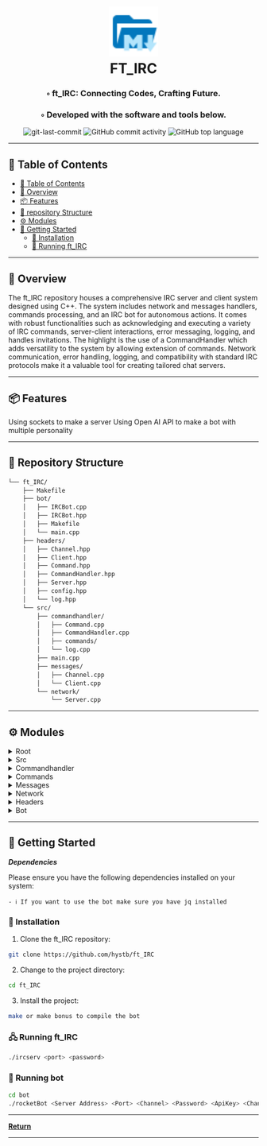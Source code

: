<div align="center">
<h1 align="center">
<img src="https://raw.githubusercontent.com/PKief/vscode-material-icon-theme/ec559a9f6bfd399b82bb44393651661b08aaf7ba/icons/folder-markdown-open.svg" width="100" />
<br>FT_IRC</h1>
<h3>◦ ft_IRC: Connecting Codes, Crafting Future.</h3>
<h3>◦ Developed with the software and tools below.</h3>

<p align="center">

</p>
<img src="https://img.shields.io/github/last-commit/hystb/ft_IRC?style=flat-square&color=5D6D7E" alt="git-last-commit" />
<img src="https://img.shields.io/github/commit-activity/m/hystb/ft_IRC?style=flat-square&color=5D6D7E" alt="GitHub commit activity" />
<img src="https://img.shields.io/github/languages/top/hystb/ft_IRC?style=flat-square&color=5D6D7E" alt="GitHub top language" />
</div>

---

## 📖 Table of Contents
- [📖 Table of Contents](#-table-of-contents)
- [📍 Overview](#-overview)
- [📦 Features](#-features)
- [📂 repository Structure](#-repository-structure)
- [⚙️ Modules](#modules)
- [🚀 Getting Started](#-getting-started)
    - [🔧 Installation](#-installation)
    - [🤖 Running ft_IRC](#-running-ft_IRC)
---


## 📍 Overview

The ft_IRC repository houses a comprehensive IRC server and client system designed using C++. The system includes network and messages handlers, commands processing, and an IRC bot for autonomous actions. It comes with robust functionalities such as acknowledging and executing a variety of IRC commands, server-client interactions, error messaging, logging, and handles invitations. The highlight is the use of a CommandHandler which adds versatility to the system by allowing extension of commands. Network communication, error handling, logging, and compatibility with standard IRC protocols make it a valuable tool for creating tailored chat servers.

---

## 📦 Features

Using sockets to make a server
Using Open AI API to make a bot with multiple personality

---


## 📂 Repository Structure

```sh
└── ft_IRC/
    ├── Makefile
    ├── bot/
    │   ├── IRCBot.cpp
    │   ├── IRCBot.hpp
    │   ├── Makefile
    │   └── main.cpp
    ├── headers/
    │   ├── Channel.hpp
    │   ├── Client.hpp
    │   ├── Command.hpp
    │   ├── CommandHandler.hpp
    │   ├── Server.hpp
    │   ├── config.hpp
    │   └── log.hpp
    └── src/
        ├── commandhandler/
        │   ├── Command.cpp
        │   ├── CommandHandler.cpp
        │   ├── commands/
        │   └── log.cpp
        ├── main.cpp
        ├── messages/
        │   ├── Channel.cpp
        │   └── Client.cpp
        └── network/
            └── Server.cpp

```

---


## ⚙️ Modules

<details closed><summary>Root</summary>

| File                                                           | Summary                                                                                                                                                                                                                                                                                                                                                                                                                                                                                                                             |
| ---                                                            | ---                                                                                                                                                                                                                                                                                                                                                                                                                                                                                                                                 |
| [Makefile](https://github.com/hystb/ft_IRC/blob/main/Makefile) | The provided code is a structure for an IRC (Internet Relay Chat) server with a bot feature, written in C++. It includes commands, network and messages management, and configuration and logging functionalities. The Makefile eases compilation by transforming C++ files into object files, linking them, producing an executable, and maintaining a clean build environment. The bonus directive compiles the bot feature separately. Commands like clean, fclean and re are for cleaning the build, including the bot's build. |

</details>

<details closed><summary>Src</summary>

| File                                                               | Summary                                                                                                                                                                                                                                                                                                                                                                                                                                                 |
| ---                                                                | ---                                                                                                                                                                                                                                                                                                                                                                                                                                                     |
| [main.cpp](https://github.com/hystb/ft_IRC/blob/main/src/main.cpp) | This code defines the entry point of an IRC (Internet Relay Chat) server. It validates user-provided port and password, outputs error or warning messages based on validation, and then starts the server. If the correct arguments are not provided, error messages are displayed. If the port is potentially restricted, a warning is issued. The `CommandHandler` and `Server` objects are also created and initialized with these validated inputs. |

</details>

<details closed><summary>Commandhandler</summary>

| File                                                                                                  | Summary                                                                                                                                                                                                                                                                                                                                                                                                                                                                                                                                 |
| ---                                                                                                   | ---                                                                                                                                                                                                                                                                                                                                                                                                                                                                                                                                     |
| [log.cpp](https://github.com/hystb/ft_IRC/blob/main/src/commandhandler/log.cpp)                       | The code includes a set of functions providing IRC (Internet Relay Chat) message formatting for client-server communication. Each function formats a specific type of server response or error message per IRC protocol. Responses include welcome messages, server info, channel topics, and operator status. Errors cover cases of invalid input like non-existing channels, occupied nicknames, or insufficient command parameters. Also, logging functions for actions such as joins, invites, kicks, and mode changes are present. |
| [CommandHandler.cpp](https://github.com/hystb/ft_IRC/blob/main/src/commandhandler/CommandHandler.cpp) | The provided code is part of an IRC (Internet Relay Chat) client. It leverages a CommandHandler class to handle commands received from a user. These include common IRC operations such as PASS, NICK, USER, and others. It includes a main function that takes in a string input, generates a Command object, logs the action, and calls the appropriate command function. Also, certain commands can only be executed if the client has unlocked the password or connected to the server.                                             |
| [Command.cpp](https://github.com/hystb/ft_IRC/blob/main/src/commandhandler/Command.cpp)               | The provided code defines the class `Command` within an Internet Relay Chat (IRC) system. The `Command` class has a constructor for initializing its properties including input, associated client, channels, and clients. Additionally, it entails getter methods for retrieving these properties. The `parse` function splits the input into components: command, content, and parameters. The parsed data helps in determining the command type and its requisite parameters.                                                        |

</details>

<details closed><summary>Commands</summary>

| File                                                                                             | Summary                                                                                                                                                                                                                                                                                                                                                                                                                                                                                                                  |
| ---                                                                                              | ---                                                                                                                                                                                                                                                                                                                                                                                                                                                                                                                      |
| [pass.cpp](https://github.com/hystb/ft_IRC/blob/main/src/commandhandler/commands/pass.cpp)       | The code contains the CommandHandler class, specifically the pass method for handling pass commands in an IRC bot application. It processes the passed command parameters, disallowing an already authenticated client or incorrect number of arguments. If the provided password is incorrect, it refuses the connection. Proper error messages are logged in each of these cases, ensuring proper user interaction and debugging. The client's status is updated accordingly based on the authentication result.       |
| [ping.cpp](https://github.com/hystb/ft_IRC/blob/main/src/commandhandler/commands/ping.cpp)       | This C++ code facilitates an IRC bot's response to a ping command. Within the CommandHandler class, the ping function receives the command, checks if it has exactly one parameter, and replies, repeating the received parameter. If the parameter count is incorrect, the bot sends an error message.                                                                                                                                                                                                                  |
| [invite.cpp](https://github.com/hystb/ft_IRC/blob/main/src/commandhandler/commands/invite.cpp)   | The invite.cpp code outlines the functionality of inviting a client to a channel in the IRC (Internet Relay Chat) bot program. It validates arguments, identifies client names and channel names, confirms valid naming, checks for invite restrictions, membership status, operator status, and existing invitations, and sends error responses if necessary. If checks pass, it logs the invitation and adds the invited client to a channel's list of invites.                                                        |
| [quit.cpp](https://github.com/hystb/ft_IRC/blob/main/src/commandhandler/commands/quit.cpp)       | HTTPStatus Exception: 429                                                                                                                                                                                                                                                                                                                                                                                                                                                                                                |
| [topic.cpp](https://github.com/hystb/ft_IRC/blob/main/src/commandhandler/commands/topic.cpp)     | The code represents an Internet Relay Chat (IRC) bot function that handles topic commands. The `topic` function extracts parameters from a command object, verifies if sufficient parameters exist, and checks if the channel exists. If successful, it confirms if the client is a member and an operator in the channel. Depending on whether the topic content is specified or not, it either sets a new topic for the channel or retrieves the current topic. Error messages are returned if conditions are not met. |
| [mode.cpp](https://github.com/hystb/ft_IRC/blob/main/src/commandhandler/commands/mode.cpp)       | HTTPStatus Exception: 429                                                                                                                                                                                                                                                                                                                                                                                                                                                                                                |
| [privmsg.cpp](https://github.com/hystb/ft_IRC/blob/main/src/commandhandler/commands/privmsg.cpp) | HTTPStatus Exception: 429                                                                                                                                                                                                                                                                                                                                                                                                                                                                                                |
| [user.cpp](https://github.com/hystb/ft_IRC/blob/main/src/commandhandler/commands/user.cpp)       | HTTPStatus Exception: 429                                                                                                                                                                                                                                                                                                                                                                                                                                                                                                |
| [join.cpp](https://github.com/hystb/ft_IRC/blob/main/src/commandhandler/commands/join.cpp)       | HTTPStatus Exception: 429                                                                                                                                                                                                                                                                                                                                                                                                                                                                                                |
| [part.cpp](https://github.com/hystb/ft_IRC/blob/main/src/commandhandler/commands/part.cpp)       | HTTPStatus Exception: 429                                                                                                                                                                                                                                                                                                                                                                                                                                                                                                |
| [kick.cpp](https://github.com/hystb/ft_IRC/blob/main/src/commandhandler/commands/kick.cpp)       | HTTPStatus Exception: 429                                                                                                                                                                                                                                                                                                                                                                                                                                                                                                |
| [nick.cpp](https://github.com/hystb/ft_IRC/blob/main/src/commandhandler/commands/nick.cpp)       | HTTPStatus Exception: 429                                                                                                                                                                                                                                                                                                                                                                                                                                                                                                |

</details>

<details closed><summary>Messages</summary>

| File                                                                              | Summary                   |
| ---                                                                               | ---                       |
| [Client.cpp](https://github.com/hystb/ft_IRC/blob/main/src/messages/Client.cpp)   | HTTPStatus Exception: 429 |
| [Channel.cpp](https://github.com/hystb/ft_IRC/blob/main/src/messages/Channel.cpp) | HTTPStatus Exception: 429 |

</details>

<details closed><summary>Network</summary>

| File                                                                           | Summary                   |
| ---                                                                            | ---                       |
| [Server.cpp](https://github.com/hystb/ft_IRC/blob/main/src/network/Server.cpp) | HTTPStatus Exception: 429 |

</details>

<details closed><summary>Headers</summary>

| File                                                                                       | Summary                                                                                                                                                                                                                                                                                                                                                                                                                             |
| ---                                                                                        | ---                                                                                                                                                                                                                                                                                                                                                                                                                                 |
| [Command.hpp](https://github.com/hystb/ft_IRC/blob/main/headers/Command.hpp)               | The Command.hpp code provides the definition for the Command class in an Internet Relay Chat (IRC) Bot. The Command class stores and parses command messages (input), splitting it into the specific command and parameters. It also keeps references to the client sending the command and the servers and clients involved. It includes getter functions for each data member and throws an exception for invalid command syntax. |
| [config.hpp](https://github.com/hystb/ft_IRC/blob/main/headers/config.hpp)                 | HTTPStatus Exception: 429                                                                                                                                                                                                                                                                                                                                                                                                           |
| [Server.hpp](https://github.com/hystb/ft_IRC/blob/main/headers/Server.hpp)                 | HTTPStatus Exception: 429                                                                                                                                                                                                                                                                                                                                                                                                           |
| [Channel.hpp](https://github.com/hystb/ft_IRC/blob/main/headers/Channel.hpp)               | HTTPStatus Exception: 429                                                                                                                                                                                                                                                                                                                                                                                                           |
| [log.hpp](https://github.com/hystb/ft_IRC/blob/main/headers/log.hpp)                       | HTTPStatus Exception: 429                                                                                                                                                                                                                                                                                                                                                                                                           |
| [CommandHandler.hpp](https://github.com/hystb/ft_IRC/blob/main/headers/CommandHandler.hpp) | HTTPStatus Exception: 429                                                                                                                                                                                                                                                                                                                                                                                                           |
| [Client.hpp](https://github.com/hystb/ft_IRC/blob/main/headers/Client.hpp)                 | HTTPStatus Exception: 429                                                                                                                                                                                                                                                                                                                                                                                                           |

</details>

<details closed><summary>Bot</summary>

| File                                                                   | Summary                   |
| ---                                                                    | ---                       |
| [IRCBot.cpp](https://github.com/hystb/ft_IRC/blob/main/bot/IRCBot.cpp) | HTTPStatus Exception: 429 |
| [IRCBot.hpp](https://github.com/hystb/ft_IRC/blob/main/bot/IRCBot.hpp) | HTTPStatus Exception: 429 |
| [main.cpp](https://github.com/hystb/ft_IRC/blob/main/bot/main.cpp)     | HTTPStatus Exception: 429 |
| [Makefile](https://github.com/hystb/ft_IRC/blob/main/bot/Makefile)     | HTTPStatus Exception: 429 |

</details>

---

## 🚀 Getting Started

***Dependencies***

Please ensure you have the following dependencies installed on your system:

`- ℹ️ If you want to use the bot make sure you have jq installed`

### 🔧 Installation

1. Clone the ft_IRC repository:
```sh
git clone https://github.com/hystb/ft_IRC
```

2. Change to the project directory:
```sh
cd ft_IRC
```

3. Install the project:
```sh
make or make bonus to compile the bot
```

### 🖧 Running ft_IRC

```sh
./ircserv <port> <password>
```

### 🤖 Running bot

```sh
cd bot
./rocketBot <Server Address> <Port> <Channel> <Password> <ApiKey> <Channel Password(optional)>
```
---




[**Return**](#Top)

---

